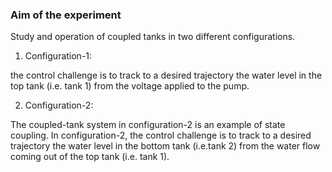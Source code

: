 ### Aim of the experiment
Study and operation of coupled tanks in two different configurations.</li>
1. Configuration-1:

the control challenge is to track to a desired trajectory the water level in the top tank (i.e. tank 1) from the voltage applied to the pump.

2. Configuration-2:

The coupled-tank system in configuration-2 is an example of state coupling. In configuration-2, the control challenge is to track to a desired trajectory the water level in the bottom tank (i.e.tank 2) from the water flow coming out of the top tank (i.e. tank 1).
                